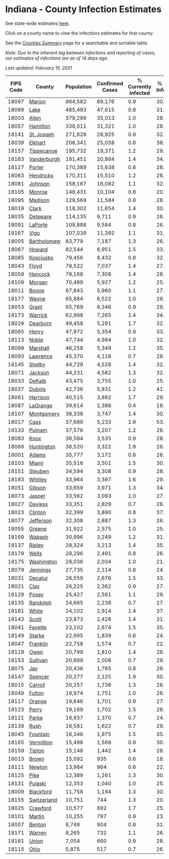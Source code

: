 # Indiana - County Infection Estimates

See state-wide estimates [here](/infections/us-in).

Click on a county name to view the infections estimates for that county.

See the [Counties Summary](/infections/summary-counties) page for a searchable and sortable table.

*Note: Due to the inherent lag between infections and reporting of cases, our estimates of infections are as of 14 days ago.*

*Last updated: February 15, 2021*

|   FIPS Code |                     County |   Population |   Confirmed Cases |   % Currently Infected |   % Total Infected |
|-------------|----------------------------|--------------|-------------------|------------------------|--------------------|
|       18097 |           [Marion](marion) |      964,582 |            89,176 |                    0.9 |               30.6 |
|       18089 |               [Lake](lake) |      485,493 |            47,615 |                    0.8 |               31.5 |
|       18003 |             [Allen](allen) |      379,299 |            35,013 |                    1.0 |               28.3 |
|       18057 |       [Hamilton](hamilton) |      338,011 |            31,321 |                    1.0 |               28.5 |
|       18141 |   [St. Joseph](st.-joseph) |      271,826 |            28,925 |                    0.9 |               32.9 |
|       18039 |         [Elkhart](elkhart) |      206,341 |            25,058 |                    0.6 |               38.2 |
|       18157 |   [Tippecanoe](tippecanoe) |      195,732 |            19,371 |                    1.2 |               29.5 |
|       18163 | [Vanderburgh](vanderburgh) |      181,451 |            20,884 |                    1.4 |               34.3 |
|       18127 |           [Porter](porter) |      170,389 |            15,638 |                    0.8 |               28.1 |
|       18063 |     [Hendricks](hendricks) |      170,311 |            15,510 |                    1.2 |               28.9 |
|       18081 |         [Johnson](johnson) |      158,167 |            16,082 |                    1.1 |               32.1 |
|       18105 |           [Monroe](monroe) |      148,431 |            10,104 |                    0.8 |               20.4 |
|       18095 |         [Madison](madison) |      129,569 |            11,584 |                    0.8 |               28.0 |
|       18019 |             [Clark](clark) |      118,302 |            11,654 |                    1.4 |               30.2 |
|       18035 |       [Delaware](delaware) |      114,135 |             9,711 |                    0.9 |               26.0 |
|       18091 |         [LaPorte](laporte) |      109,888 |             9,584 |                    0.8 |               26.9 |
|       18167 |               [Vigo](vigo) |      107,038 |            11,392 |                    1.1 |               31.9 |
|       18005 | [Bartholomew](bartholomew) |       83,779 |             7,187 |                    1.3 |               26.8 |
|       18067 |           [Howard](howard) |       82,544 |             8,951 |                    1.5 |               33.0 |
|       18085 |     [Kosciusko](kosciusko) |       79,456 |             8,432 |                    0.8 |               32.0 |
|       18043 |             [Floyd](floyd) |       78,522 |             7,037 |                    1.4 |               27.6 |
|       18059 |         [Hancock](hancock) |       78,168 |             7,308 |                    1.4 |               28.8 |
|       18109 |           [Morgan](morgan) |       70,489 |             5,927 |                    1.2 |               25.8 |
|       18011 |             [Boone](boone) |       67,843 |             5,960 |                    1.1 |               27.4 |
|       18177 |             [Wayne](wayne) |       65,884 |             6,522 |                    1.0 |               29.5 |
|       18053 |             [Grant](grant) |       65,769 |             6,346 |                    0.9 |               29.4 |
|       18173 |         [Warrick](warrick) |       62,998 |             7,265 |                    1.4 |               34.5 |
|       18029 |       [Dearborn](dearborn) |       49,458 |             5,291 |                    1.7 |               32.5 |
|       18065 |             [Henry](henry) |       47,972 |             5,354 |                    0.9 |               33.7 |
|       18113 |             [Noble](noble) |       47,744 |             4,994 |                    1.0 |               32.3 |
|       18099 |       [Marshall](marshall) |       46,258 |             5,349 |                    1.2 |               35.3 |
|       18093 |       [Lawrence](lawrence) |       45,370 |             4,116 |                    0.7 |               28.1 |
|       18145 |           [Shelby](shelby) |       44,729 |             4,528 |                    1.4 |               32.2 |
|       18071 |         [Jackson](jackson) |       44,231 |             4,582 |                    1.3 |               32.9 |
|       18033 |           [DeKalb](dekalb) |       43,475 |             3,755 |                    1.0 |               25.6 |
|       18037 |           [Dubois](dubois) |       42,736 |             5,831 |                    1.2 |               41.3 |
|       18061 |       [Harrison](harrison) |       40,515 |             3,882 |                    1.7 |               29.4 |
|       18087 |       [LaGrange](lagrange) |       39,614 |             2,386 |                    0.4 |               18.9 |
|       18107 |   [Montgomery](montgomery) |       38,338 |             3,747 |                    1.4 |               30.0 |
|       18017 |               [Cass](cass) |       37,689 |             5,233 |                    1.9 |               53.8 |
|       18133 |           [Putnam](putnam) |       37,576 |             3,207 |                    1.2 |               26.0 |
|       18083 |               [Knox](knox) |       36,594 |             3,535 |                    0.9 |               28.8 |
|       18069 |   [Huntington](huntington) |       36,520 |             3,322 |                    1.9 |               26.4 |
|       18001 |             [Adams](adams) |       35,777 |             3,172 |                    0.8 |               26.4 |
|       18103 |             [Miami](miami) |       35,516 |             3,501 |                    1.5 |               30.2 |
|       18151 |         [Steuben](steuben) |       34,594 |             3,308 |                    0.9 |               28.8 |
|       18183 |         [Whitley](whitley) |       33,964 |             3,397 |                    1.6 |               29.4 |
|       18051 |           [Gibson](gibson) |       33,659 |             3,971 |                    1.3 |               34.9 |
|       18073 |           [Jasper](jasper) |       33,562 |             3,093 |                    1.0 |               27.8 |
|       18027 |         [Daviess](daviess) |       33,351 |             2,829 |                    0.7 |               26.0 |
|       18023 |         [Clinton](clinton) |       32,399 |             3,890 |                    0.8 |               37.1 |
|       18077 |     [Jefferson](jefferson) |       32,308 |             2,887 |                    1.3 |               26.5 |
|       18055 |           [Greene](greene) |       31,922 |             2,575 |                    1.0 |               25.1 |
|       18169 |           [Wabash](wabash) |       30,996 |             3,249 |                    1.2 |               31.6 |
|       18137 |           [Ripley](ripley) |       28,324 |             3,213 |                    1.4 |               35.1 |
|       18179 |             [Wells](wells) |       28,296 |             2,491 |                    0.8 |               26.2 |
|       18175 |   [Washington](washington) |       28,036 |             2,034 |                    1.0 |               21.8 |
|       18079 |       [Jennings](jennings) |       27,735 |             2,114 |                    0.8 |               24.1 |
|       18031 |         [Decatur](decatur) |       26,559 |             2,676 |                    1.5 |               33.5 |
|       18021 |               [Clay](clay) |       26,225 |             2,362 |                    0.9 |               27.0 |
|       18129 |             [Posey](posey) |       25,427 |             2,561 |                    1.1 |               29.9 |
|       18135 |       [Randolph](randolph) |       24,665 |             2,238 |                    0.7 |               27.5 |
|       18181 |             [White](white) |       24,102 |             2,914 |                    1.4 |               37.7 |
|       18143 |             [Scott](scott) |       23,873 |             2,428 |                    1.4 |               31.2 |
|       18041 |         [Fayette](fayette) |       23,102 |             2,674 |                    1.5 |               35.0 |
|       18149 |           [Starke](starke) |       22,995 |             1,839 |                    0.6 |               24.2 |
|       18047 |       [Franklin](franklin) |       22,758 |             1,574 |                    0.7 |               22.7 |
|       18119 |               [Owen](owen) |       20,799 |             1,810 |                    1.4 |               26.1 |
|       18153 |       [Sullivan](sullivan) |       20,669 |             2,008 |                    0.7 |               29.3 |
|       18075 |                 [Jay](jay) |       20,436 |             1,765 |                    0.8 |               26.2 |
|       18147 |         [Spencer](spencer) |       20,277 |             2,125 |                    1.9 |               30.6 |
|       18015 |         [Carroll](carroll) |       20,257 |             1,736 |                    1.3 |               26.2 |
|       18049 |           [Fulton](fulton) |       19,974 |             1,751 |                    1.0 |               26.6 |
|       18117 |           [Orange](orange) |       19,646 |             1,701 |                    0.9 |               27.5 |
|       18123 |             [Perry](perry) |       19,169 |             1,702 |                    1.5 |               26.6 |
|       18121 |             [Parke](parke) |       16,937 |             1,370 |                    0.7 |               24.3 |
|       18139 |               [Rush](rush) |       16,581 |             1,622 |                    0.7 |               29.7 |
|       18045 |       [Fountain](fountain) |       16,346 |             1,975 |                    1.5 |               35.8 |
|       18165 |   [Vermillion](vermillion) |       15,498 |             1,569 |                    0.9 |               30.1 |
|       18159 |           [Tipton](tipton) |       15,148 |             1,442 |                    1.4 |               28.5 |
|       18013 |             [Brown](brown) |       15,092 |               935 |                    0.6 |               18.9 |
|       18111 |           [Newton](newton) |       13,984 |               964 |                    0.6 |               22.5 |
|       18125 |               [Pike](pike) |       12,389 |             1,261 |                    1.3 |               30.0 |
|       18131 |         [Pulaski](pulaski) |       12,353 |             1,040 |                    1.0 |               25.8 |
|       18009 |     [Blackford](blackford) |       11,758 |             1,194 |                    1.3 |               30.4 |
|       18155 | [Switzerland](switzerland) |       10,751 |               744 |                    1.3 |               20.8 |
|       18025 |       [Crawford](crawford) |       10,577 |               892 |                    1.7 |               25.3 |
|       18101 |           [Martin](martin) |       10,255 |               797 |                    0.9 |               23.2 |
|       18007 |           [Benton](benton) |        8,748 |               904 |                    0.8 |               31.4 |
|       18171 |           [Warren](warren) |        8,265 |               732 |                    1.1 |               26.5 |
|       18161 |             [Union](union) |        7,054 |               660 |                    0.9 |               28.3 |
|       18115 |               [Ohio](ohio) |        5,875 |               517 |                    0.7 |               26.7 |